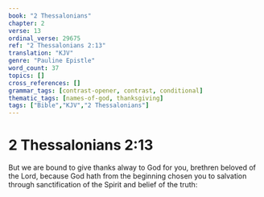 ```yaml
---
book: "2 Thessalonians"
chapter: 2
verse: 13
ordinal_verse: 29675
ref: "2 Thessalonians 2:13"
translation: "KJV"
genre: "Pauline Epistle"
word_count: 37
topics: []
cross_references: []
grammar_tags: [contrast-opener, contrast, conditional]
thematic_tags: [names-of-god, thanksgiving]
tags: ["Bible","KJV","2 Thessalonians"]
---
```


# 2 Thessalonians 2:13

But we are bound to give thanks alway to God for you, brethren beloved of the Lord, because God hath from the beginning chosen you to salvation through sanctification of the Spirit and belief of the truth:
